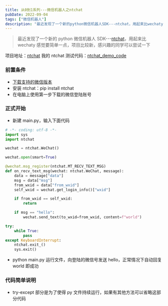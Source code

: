 ```yaml
---
title: 从0到1系列---微信机器人之ntchat
pubDate: 2022-09-04
tags: ["微信机器人"]
description: "最近发现了一个新的python微信机器人SDK---ntchat，用起来比wechaty感觉要简单一点，项目比较新，感兴趣的同学可以尝试一下"
---
```


> 最近发现了一个新的 python 微信机器人 SDK---[ntchat](https://github.com/sailor0913/ntchat)，用起来比 wechaty 感觉要简单一点，项目比较新，感兴趣的同学可以尝试一下

项目地址：[ntchat](https://github.com/sailor0913/ntchat)
我的 ntchat 测试代码：[ntchat_demo_code](https://github.com/sailor0913/ntchat_demo_code)

### 前置条件

- [下载支持的微信版本](https://webcdn.m.qq.com/spcmgr/download/WeChat3.6.0.18.exe)
- 安装 ntchat：pip install ntchat
- 在电脑上使用第一步下载的微信登陆账号

### 正式开始

- 新建 main.py，输入下面代码

```python
# -*- coding: utf-8 -*-
import sys
import ntchat

wechat = ntchat.WeChat()

wechat.open(smart=True)

@wechat.msg_register(ntchat.MT_RECV_TEXT_MSG)
def on_recv_text_msg(wechat: ntchat.WeChat, message):
    data = message["data"]
    msg = data["msg"]
    from_wxid = data["from_wxid"]
    self_wxid = wechat.get_login_info()["wxid"]

    if from_wxid == self_wxid:
        return

    if msg == "hello":
        wechat.send_text(to_wxid=from_wxid, content=f"world")

try:
    while True:
        pass
except KeyboardInterrupt:
    ntchat.exit_()
    sys.exit()
```

- python main.py 运行文件，向登陆的微信号发送 hello，正常情况下自动回复 world 即成功

### 代码简单说明

- try-except 部分是为了使得 py 文件持续运行，如果有其他方法可以省略这部分代码
